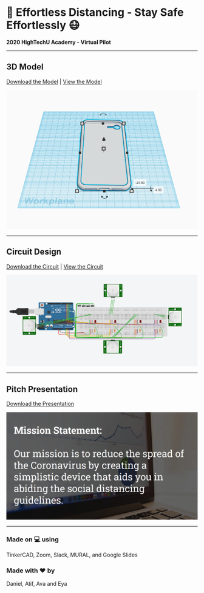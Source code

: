 # :iphone: Effortless Distancing - Stay Safe Effortlessly :mask:

**2020 HighTechU Academy - Virtual Pilot** 

---

## **3D Model**
[Download the Model](/model) | [View the Model]()

![](/img/model.png)

---

## **Circuit Design**
[Download the Circuit](/circuit) | [View the Circuit]()

![](/img/circuit.png)

---

## **Pitch Presentation**
[Download the Presentation](/pitch)

![](/img/pitch.png)

---

### Made on :computer: using
TinkerCAD, Zoom, Slack, MURAL, and Google Slides

### Made with :heart: by
Daniel, Atif, Ava and Eya
